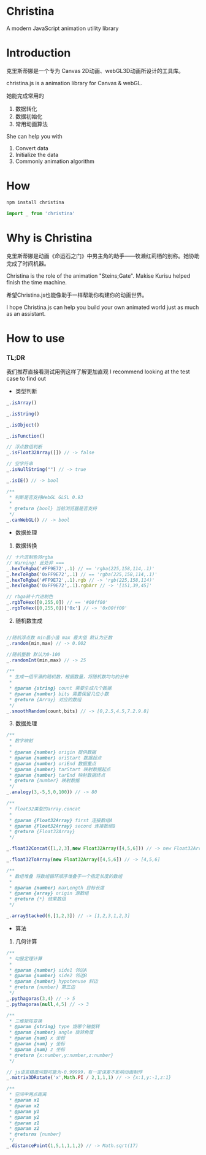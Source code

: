 # Christina
A modern JavaScript animation utility library

# Introduction

克里斯蒂娜是一个专为 Canvas 2D动画、webGL3D动画所设计的工具库。

christina.js is a animation library for Canvas & webGL.

她能完成常用的 

1. 数据转化
2. 数据初始化
3. 常用动画算法

She can help you with 
1. Convert data
2. Initialize the data
3. Commonly animation algorithm

# How
```javascript
npm install christina

import _ from 'christina'
```

# Why is Christina

克里斯蒂娜是动画《命运石之门》中男主角的助手——牧濑红莉栖的别称。她协助完成了时间机器。

Christina is the role of the animation "Steins;Gate".
Makise Kurisu helped finish the time machine.

希望Christina.js也能像助手一样帮助你构建你的动画世界。

I hope Christina.js can help you build your own animated world just as much as an assistant.

# How to use

### TL;DR

我们推荐直接看测试用例这样了解更加直观
I recommend looking at the test case to find out

- 类型判断
```javascript
_.isArray()

_.isString() 

_.isObject() 

_.isFunction()

// 浮点数组判断
_.isFloat32Array([]) // -> false 

// 空字符串
_.isNullString("") // -> true 

_.isIE() // -> bool

/**
 * 判断是否支持WebGL GLSL 0.93
 *
 * @return {bool} 当前浏览器是否支持
 */
_.canWebGL() // -> bool
```

- 数据处理

1. 数据转换

```javascript
// 十六进制色转rgba 
// Warning! 此处非 ===
_.hexToRgba('#FF9E72',.1) // == 'rgba(225,158,114,.1)'
_.hexToRgba('0xFF9E72',.1) // == 'rgba(225,158,114,.1)'
_.hexToRgba('#FF9E72',.1).rgb // -> 'rgb(225,158,114)'
_.hexToRgba('0xFF9E72',.1).rgbArr // -> '[151,39,45]'

// rbga转十六进制色
_.rgbToHex([0,255,0]) // == '#00ff00'
_.rgbToHex([0,255,0])['0x'] // -> '0x00ff00'
```

2. 随机数生成

```javascript

//随机浮点数 min最小值 max 最大值 默认为正数
_.random(min,max) // -> 0.002

//随机整数 默认为0-100
_.randomInt(min,max) // -> 25

/**
 * 生成一组平滑的随机数，根据数量，将随机数均匀的分布
 * 
 * @param {string} count 需要生成几个数据
 * @param {number} bits 需要保留几位小数
 * @return {Array} 对应的数组
 */
_.smoothRandom(count,bits) // -> [0,2.5,4.5,7.2.9.8]
```

3. 数据处理

```javascript
/**
 * 数字映射
 * 
 * @param {number} origin 提供数据
 * @param {number} oriStart 数据起点
 * @param {number} oriEnd 数据重点
 * @param {number} tarStart 映射数据起点
 * @param {number} tarEnd 映射数据终点
 * @return {number} 映射数据
 */
_.analogy(3,-5,5,0,100)) // -> 80

/**
 * float32类型的array.concat
 * 
 * @param {Float32Array} first 连接数组A
 * @param {Float32Array} second 连接数组B
 * @return {Float32Array}
 */

_.float32Concat([1,2,3],new Float32Array([4,5,6])) // -> new Float32Array([1,2,3,4,5,6])

_.float32ToArray(new Float32Array([4,5,6]) // -> [4,5,6]

/**
 * 数组堆叠 将数组循环顺序堆叠于一个指定长度的数组
 * 
 * @param {number} maxLength 目标长度
 * @param {array} origin 源数组
 * @return {*} 结果数组
 */

_.arrayStacked(6,[1,2,3]) // -> [1,2,3,1,2,3]
```

- 算法

1. 几何计算

```javascript
/**
 * 勾股定理计算
 * 
 * @param {number} side1 邻边A
 * @param {number} side2 邻边B
 * @param {number} hypotenuse 斜边
 * @return {number} 第三边
 */
_.pythagoras(3,4) // -> 5
_.pythagoras(null,4,5) // -> 3

/**
 * 三维矩阵变换
 * @param {string} type 饶哪个轴旋转
 * @param {number} angle 旋转角度
 * @param {num} x 坐标
 * @param {num} y 坐标
 * @param {num} z 坐标
 * @return {x:number,y:number,z:number}
 */

// js语言精度问题可能为-0.99999，有一定误差不影响动画制作
_.matrix3DRotate('x',Math.PI / 2,1,1,1) // -> {x:1,y:-1,z:1}

/**
 * 空间中两点距离
 * @param x1
 * @param x2
 * @param y1
 * @param y2
 * @param z1
 * @param z2
 * @returns {number}
 */
_.distancePoint(1,5,1,1,1,2) // -> Math.sqrt(17)
```



